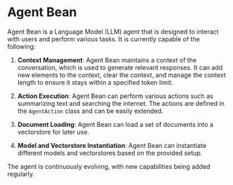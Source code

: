 # Agent Bean
Agent Bean is a Language Model (LLM) agent that is designed to interact with users and perform various tasks. It is currently capable of the following:

1. **Context Management**: Agent Bean maintains a context of the conversation, which is used to generate relevant responses. It can add new elements to the context, clear the context, and manage the context length to ensure it stays within a specified token limit.

2. **Action Execution**: Agent Bean can perform various actions such as summarizing text and searching the internet. The actions are defined in the `AgentAction` class and can be easily extended.

3. **Document Loading**: Agent Bean can load a set of documents into a vectorstore for later use.

4. **Model and Vectorstore Instantiation**: Agent Bean can instantiate different models and vectorstores based on the provided setup.

The agent is continuously evolving, with new capabilities being added regularly.
